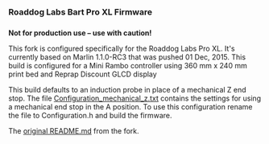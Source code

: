 ### Roaddog Labs Bart Pro XL Firmware
### 
__Not for production use – use with caution!__

This fork is configured specifically for the Roaddog Labs Pro XL.  It's
currently based on Marlin 1.1.0-RC3 that was pushed 01 Dec, 2015.  This build is configured for a Mini Rambo controller using 360 mm x 240 mm print bed and Reprap Discount GLCD display

This build defaults to an induction probe in place of a mechanical Z end stop. The file [Configuration_mechanical_z.txt](../blob/master/BartProXL%20firmware%20/Bart_Pro_XL/Configuration_mechanical_z.txt) contains the settings for using a mechanical end stop in the A position.  To use this configuration rename the file to Configuration.h  and build the firmware.

The [original README.md](../blob/master/BartProXL%20firmware%20/Orig_README.md) from the fork.